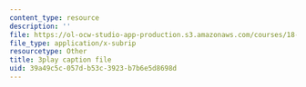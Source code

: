 ```yaml
---
content_type: resource
description: ''
file: https://ol-ocw-studio-app-production.s3.amazonaws.com/courses/18-01-single-variable-calculus-fall-2006/39a49c5c057db53c3923b7b6e5d8698d_1RLctDS2hUQ.srt
file_type: application/x-subrip
resourcetype: Other
title: 3play caption file
uid: 39a49c5c-057d-b53c-3923-b7b6e5d8698d
---
```

